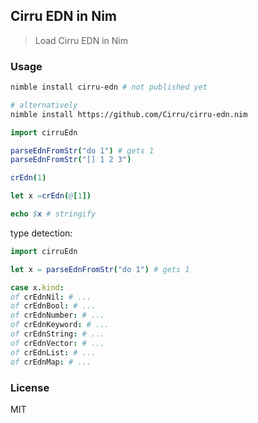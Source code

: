 
Cirru EDN in Nim
----

> Load Cirru EDN in Nim

### Usage

```bash
nimble install cirru-edn # not published yet

# alternatively
nimble install https://github.com/Cirru/cirru-edn.nim
```

```nim
import cirruEdn

parseEdnFromStr("do 1") # gets 1
parseEdnFromStr("[] 1 2 3")

crEdn(1)

let x =crEdn(@[1])

echo $x # stringify
```

type detection:

```nim
import cirruEdn

let x = parseEdnFromStr("do 1") # gets 1

case x.kind:
of crEdnNil: # ...
of crEdnBool: # ...
of crEdnNumber: # ...
of crEdnKeyword: # ...
of crEdnString: # ...
of crEdnVector: # ...
of crEdnList: # ...
of crEdnMap: # ...
```

### License

MIT
